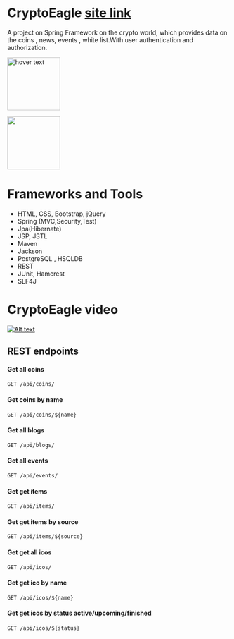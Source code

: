 # CryptoEagle   [site link](http://35.197.242.68/cryptoeagle/) 
 
A project on  Spring Framework on the crypto world, which provides data on the coins , news, events , white list.With user authentication  and authorization.

 <p align="left">
               <img src="https://travis-ci.org/pkaravaev/CryptoEagle.svg?branch=master" width="120" title="hover text"> 
             </p>

<p align="left">
  <img src="https://codecov.io/gh/pkaravaev/CryptoEagle/branch/master/graph/badge.svg" width="120"  "title="hover text">
</p>


# Frameworks and Tools

* HTML, CSS, Bootstrap, jQuery
* Spring (MVC,Security,Test)
* Jpa(Hibernate)
* JSP, JSTL
* Maven
* Jackson
* PostgreSQL , HSQLDB
* REST
* JUnit, Hamcrest
* SLF4J

# CryptoEagle video

[![Alt text](https://sharryhong.github.io/image/spring.png)](https://www.youtube.com/watch?v=R5fR_unJa7U)


## REST endpoints
#### Get all coins
```
GET /api/coins/
```
#### Get coins by name
```
GET /api/coins/${name}
```

#### Get all blogs
```
GET /api/blogs/
```

#### Get all events
```
GET /api/events/
```

#### Get get items
```
GET /api/items/
```
#### Get get items by source
```
GET /api/items/${source}
```
#### Get get all icos
```
GET /api/icos/
```

#### Get get  ico by name
```
GET /api/icos/${name}
```

#### Get get  icos by status active/upcoming/finished
```
GET /api/icos/${status}
```
